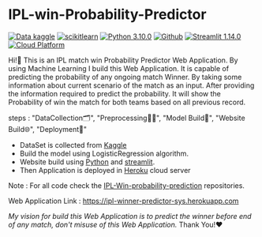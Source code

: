 # IPL-win-Probability-Predictor
[![Data kaggle](https://img.shields.io/badge/Data-Kaggle-blueviolet)](https://www.kaggle.com/datasets/ramjidoolla/ipl-data-set) 
             [![scikitlearn](https://img.shields.io/badge/Scikit--learn-1.0.2-orange)](https://scikit-learn.org/stable/tutorial/index.html) 
             [![Python 3.10.0](https://img.shields.io/badge/Python-3.10.0-brightgreen)](https://www.python.org/downloads/release/python-3100/) 
             [![Github](https://camo.githubusercontent.com/3a41f9e3f8001983f287f5447462446e6dc1bac996fedafa9ac5dae629c2474f/68747470733a2f2f62616467656e2e6e65742f62616467652f69636f6e2f4769744875623f69636f6e3d67697468756226636f6c6f723d626c61636b266c6162656c)](https://github.com/Rafikul10/IPL-win-Probability-Predictor) 
             [![Streamlit 1.14.0](https://img.shields.io/badge/Streamlit%20-1.14.0-Ff0000)](https://docs.streamlit.io/) 
             [![Cloud Platform](https://img.shields.io/badge/CloudPlatform-Heroku-9cf)](https://www.heroku.com/managed-data-services)
             
 Hi!👋 This is an IPL match win Probability Predictor Web Application. By using Machine Learning 
            I build this Web Application. It is capable of predicting the probability of any ongoing match Winner. 
            By taking some information about current scenario of the match as an input. After providing the information 
            required to predict the probability. It will show the Probability of win the match for both teams based on all 
            previous record.

steps :  "DataCollection🗂️", "Preprocessing👨‍💻", "Model Build🤖", "Website Build🌐", "Deployment🎯"

- DataSet is collected from [Kaggle](https://www.kaggle.com/datasets/ramjidoolla/ipl-data-set)
- Build the model using LogisticRegression algorithm.
- Website build using [Python](https://www.python.org/downloads/release/python-3100/) and [streamlit](https://docs.streamlit.io/).
- Then Application is deployed in [Heroku](https://devcenter.heroku.com/categories/reference) cloud server

Note : For all code check the [IPL-Win-probability-prediction](https://github.com/Rafikul10/IPL-win-Probability-Predictor) repositories.

Web Application Link : https://ipl-winner-predictor-sys.herokuapp.com

_My vision for build this Web Application is to predict the winner before end of any match, don't misuse of this Web Application._ Thank You!❤️
